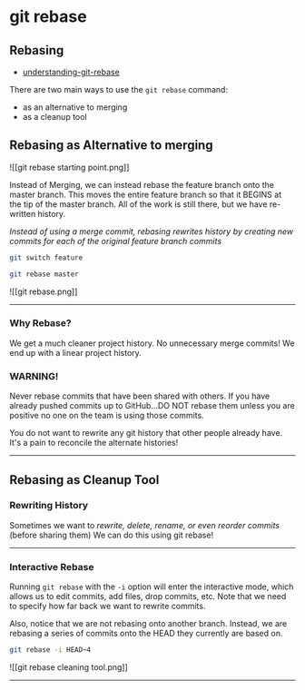 # git rebase

## Rebasing

- [understanding-git-rebase](https://community.appsmith.com/content/guide/understanding-git-rebase?ref=dailydev)

There are two main ways to use the `git rebase` command:

- as an alternative to merging
- as a cleanup tool

## Rebasing as Alternative to merging

![[git rebase starting point.png]]

Instead of Merging, we can instead rebase the feature branch onto the master branch. This moves the entire feature branch so that it BEGINS at the tip of the master branch. All of the work is still there, but we have re-written history.

_Instead of using a merge commit, rebasing rewrites history by creating new commits for each of the original feature branch commits_

```bash
git switch feature
```

```bash
git rebase master
```
 
![[git rebase.png]]

---

### Why Rebase?

We get a much cleaner project history. No unnecessary merge commits! We end up with a linear project history.

### WARNING!

Never rebase commits that have been shared with others. If you have already pushed commits up to GitHub...DO NOT rebase them unless you are positive no one on the team is using those commits.

You do not want to rewrite any git history that other people already have. It's a pain to reconcile the alternate histories!

---

## Rebasing as Cleanup Tool

### Rewriting History

Sometimes we want to _rewrite, delete, rename, or even reorder commits_ (before sharing them)
We can do this using git rebase!

---

### Interactive Rebase

Running `git rebase` with the `-i` option will enter the interactive mode, which allows us to edit commits, add files, drop commits, etc. Note that we need to specify how far back we want to rewrite commits.

Also, notice that we are not rebasing onto another branch. Instead, we are rebasing a series of commits onto the HEAD they currently are based on.

```bash
git rebase -i HEAD~4
```

![[git rebase cleaning tool.png]]

---
